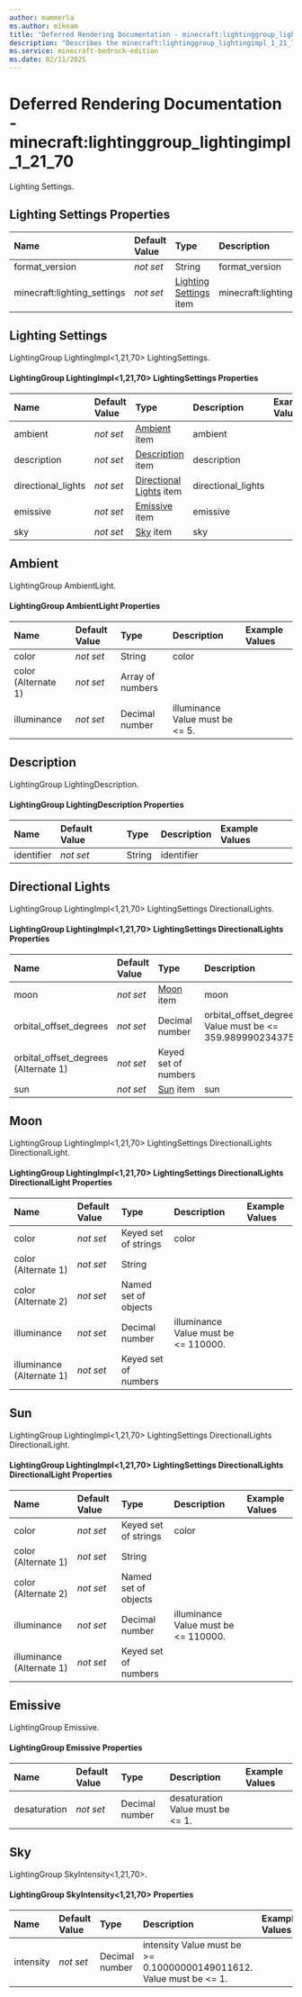 ```yaml
---
author: mammerla
ms.author: mikeam
title: "Deferred Rendering Documentation - minecraft:lightinggroup_lightingimpl_1_21_70"
description: "Describes the minecraft:lightinggroup_lightingimpl_1_21_70 deferred rendering"
ms.service: minecraft-bedrock-edition
ms.date: 02/11/2025 
---
```


# Deferred Rendering Documentation - minecraft:lightinggroup_lightingimpl_1_21_70

Lighting Settings.


## Lighting Settings Properties

|Name       |Default Value |Type |Description |Example Values |
|:----------|:-------------|:----|:-----------|:------------- |
| format_version | *not set* | String | format_version |  | 
| minecraft:lighting_settings | *not set* | [Lighting Settings](#lighting-settings) item | minecraft:lighting_settings |  | 

## Lighting Settings
LightingGroup LightingImpl<1,21,70> LightingSettings.


#### LightingGroup LightingImpl<1,21,70> LightingSettings Properties

|Name       |Default Value |Type |Description |Example Values |
|:----------|:-------------|:----|:-----------|:------------- |
| ambient | *not set* | [Ambient](#ambient) item | ambient |  | 
| description | *not set* | [Description](#description) item | description |  | 
| directional_lights | *not set* | [Directional Lights](#directional-lights) item | directional_lights |  | 
| emissive | *not set* | [Emissive](#emissive) item | emissive |  | 
| sky | *not set* | [Sky](#sky) item | sky |  | 

## Ambient
LightingGroup AmbientLight.


#### LightingGroup AmbientLight Properties

|Name       |Default Value |Type |Description |Example Values |
|:----------|:-------------|:----|:-----------|:------------- |
| color | *not set* | String | color |  | 
| color (Alternate 1) | *not set* | Array of numbers |  |  | 
| illuminance | *not set* | Decimal number | illuminance Value must be <= 5. |  | 

## Description
LightingGroup LightingDescription.


#### LightingGroup LightingDescription Properties

|Name       |Default Value |Type |Description |Example Values |
|:----------|:-------------|:----|:-----------|:------------- |
| identifier | *not set* | String | identifier |  | 

## Directional Lights
LightingGroup LightingImpl<1,21,70> LightingSettings DirectionalLights.


#### LightingGroup LightingImpl<1,21,70> LightingSettings DirectionalLights Properties

|Name       |Default Value |Type |Description |Example Values |
|:----------|:-------------|:----|:-----------|:------------- |
| moon | *not set* | [Moon](#moon) item | moon |  | 
| orbital_offset_degrees | *not set* | Decimal number | orbital_offset_degrees Value must be <= 359.989990234375. |  | 
| orbital_offset_degrees (Alternate 1) | *not set* | Keyed set of numbers |  |  | 
| sun | *not set* | [Sun](#sun) item | sun |  | 

## Moon
LightingGroup LightingImpl<1,21,70> LightingSettings DirectionalLights DirectionalLight.


#### LightingGroup LightingImpl<1,21,70> LightingSettings DirectionalLights DirectionalLight Properties

|Name       |Default Value |Type |Description |Example Values |
|:----------|:-------------|:----|:-----------|:------------- |
| color | *not set* | Keyed set of strings | color |  | 
| color (Alternate 1) | *not set* | String |  |  | 
| color (Alternate 2) | *not set* | Named set of objects |  |  | 
| illuminance | *not set* | Decimal number | illuminance Value must be <= 110000. |  | 
| illuminance (Alternate 1) | *not set* | Keyed set of numbers |  |  | 

## Sun
LightingGroup LightingImpl<1,21,70> LightingSettings DirectionalLights DirectionalLight.


#### LightingGroup LightingImpl<1,21,70> LightingSettings DirectionalLights DirectionalLight Properties

|Name       |Default Value |Type |Description |Example Values |
|:----------|:-------------|:----|:-----------|:------------- |
| color | *not set* | Keyed set of strings | color |  | 
| color (Alternate 1) | *not set* | String |  |  | 
| color (Alternate 2) | *not set* | Named set of objects |  |  | 
| illuminance | *not set* | Decimal number | illuminance Value must be <= 110000. |  | 
| illuminance (Alternate 1) | *not set* | Keyed set of numbers |  |  | 

## Emissive
LightingGroup Emissive.


#### LightingGroup Emissive Properties

|Name       |Default Value |Type |Description |Example Values |
|:----------|:-------------|:----|:-----------|:------------- |
| desaturation | *not set* | Decimal number | desaturation Value must be <= 1. |  | 

## Sky
LightingGroup SkyIntensity<1,21,70>.


#### LightingGroup SkyIntensity<1,21,70> Properties

|Name       |Default Value |Type |Description |Example Values |
|:----------|:-------------|:----|:-----------|:------------- |
| intensity | *not set* | Decimal number | intensity Value must be >= 0.10000000149011612. Value must be <= 1. |  | 